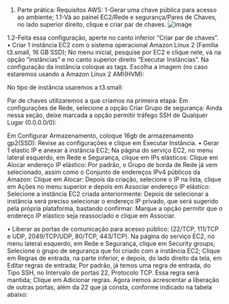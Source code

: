 1.  Parte prática:
Requisitos AWS:
1-Gerar uma chave pública para acesso ao ambiente;
1.1-Vá ao painel EC2/Rede e segurança/Pares de Chaves, no lado superior direito, clique e criar par de chaves.
 ![image](https://github.com/AlonsoNeto01/Projeto-CompassAWS/assets/164195128/d216be1d-3f15-43a1-b6af-2bf18520a985)

1.2-Feita essa configuração, aperte no canto inferior “Criar par de chaves”.
•	Criar 1 instância EC2 com o sistema operacional Amazon Linux 2 (Família t3.small, 16 GB SSD);
No menu inicial, pesquise por EC2 e clique nele, vá na opção “instâncias” e no canto superior direito “Executar Instâncias”.
Na configuração da instância coloque as tags.
Escolha a imagem (no caso estaremos usando a Amazon Linux 2 AMI(HVM):
 
No tipo de instância usaremos a t3.small:
 
Par de chaves utilizaremos a que criamos na primeira etapa:
Em configurações de Rede, selecione a opção Criar Grupo de segurança:
Ainda nessa seção, deixe marcada a opção permitir tráfego SSH de Qualquer Lugar (0.0.0.0/0):
 
Em Configurar Armazenamento, coloque 16gb de armazenamento gp2(SSD):
Revise as configurações e clique em Executar Instância.
•	Gerar 1 elastic IP e anexar à instância EC2;
Na página do serviço EC2, no menu lateral esquerdo, em Rede e Segurança, clique em IPs elásticos: Clique em Alocar endereço IP elástico: Por padrão, o Grupo de borda de Rede já vem selecionado, assim como o Conjunto de endereços IPv4 públicos da Amazon: Clique em Alocar: Depois da criação, selecione o IP na lista, clique em Ações no menu superior e depois em Associar endereço IP elástico: Selecione a instância EC2 criada anteriormente: Depois de selecionar a instância será preciso selecionar o endereço IP privado, que será sugerido pela própria plataforma, bastando confirmar: Marque a opção permitir que o endereço IP elástico seja reassociado e clique em Associar.
 

•	Liberar as portas de comunicação para acesso público: (22/TCP, 111/TCP e UDP, 2049/TCP/UDP, 80/TCP, 443/TCP).
Na página do serviço EC2, no menu lateral esquerdo, em Rede e Segurança, clique em Security groups; Selecione o grupo de segurança que foi criado com a instância EC2;
Clique em Regras de entrada, na parte inferior, e depois, do lado direito da tela, em Editar regras de entrada;
Por padrão, já temos uma regra de entrada, do Tipo SSH, no Intervalo de portas 22, Protocolo TCP. Essa regra será mantida;
Clique em Adicionar regras. Agora iremos acrescentar a liberação de outras portas, além da 22 que já consta, conforme indicado na tabela abaixo:
 


